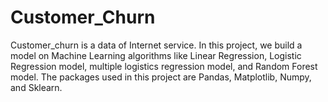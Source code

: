 # Customer_Churn
Customer_churn is a data of Internet service. In this project, we build a model on Machine Learning algorithms like Linear Regression, Logistic Regression model, multiple logistics regression model, and Random Forest model. The packages used in this project are Pandas, Matplotlib, Numpy, and Sklearn.
